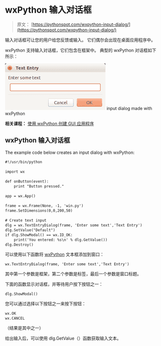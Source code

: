# wxPython 输入对话框

> 原文： [https://pythonspot.com/wxpython-input-dialog/](https://pythonspot.com/wxpython-input-dialog/)

输入对话框可让您的用户给您反馈或输入。 它们偶尔会出现在桌面应用程序中。

wxPython 支持输入对话框，它们包含在框架中。 典型的 wxPython 对话框如下所示：

![wx input](img/38adcfbb184729e5d1d74b09ba622436.jpg) input dialog made with wxPython

**相关课程：** [使用 wxPython 创建 GUI 应用程序](https://gum.co/qapqB)

## wxPython 输入对话框

The example code below creates an input dialog with wxPython:

```
#!/usr/bin/python

import wx

def onButton(event):
    print "Button pressed."

app = wx.App()

frame = wx.Frame(None, -1, 'win.py')
frame.SetDimensions(0,0,200,50)

# Create text input
dlg = wx.TextEntryDialog(frame, 'Enter some text','Text Entry')
dlg.SetValue("Default")
if dlg.ShowModal() == wx.ID_OK:
    print('You entered: %s\n' % dlg.GetValue())
dlg.Destroy()

```

可以使用以下函数将 [wxPython](https://pythonspot.com/wx/) 文本框添加到窗口：

```
wx.TextEntryDialog(frame, 'Enter some text','Text Entry')

```

其中第一个参数是框架，第二个参数是标签，最后一个参数是窗口标题。

下面的函数显示对话框，并等待用户按下按钮之一：

```
dlg.ShowModal()

```

您可以通过选择以下按钮之一来按下按钮：

```
wx.OK
wx.CANCEL

```

（结果是其中之一）

给出输入后，可以使用 dlg.GetValue（）函数获取输入文本。
